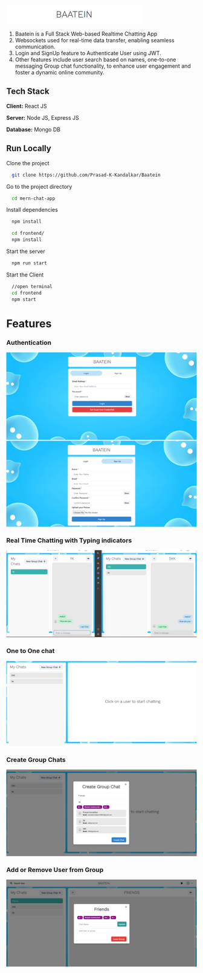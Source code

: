 
<p align="left">
  <img src="https://github.com/Prasad-K-Kandalkar/Baatein/blob/master/Screenshots/Baatein_img.png" />
</p>

1. Baatein is a Full Stack Web-based Realtime Chatting App
2. Websockets used for real-time data transfer, enabling seamless communication.
3. Login and SignUp feature to Authenticate User using JWT.
4. Other features include user search based on names, one-to-one messaging
   Group chat functionality, to enhance user engagement and foster a dynamic online community.
## Tech Stack

**Client:** React JS

**Server:** Node JS, Express JS

**Database:** Mongo DB
  
## Run Locally

Clone the project

```bash
  git clone https://github.com/Prasad-K-Kandalkar/Baatein
```

Go to the project directory

```bash
  cd mern-chat-app
```

Install dependencies

```bash
  npm install
```

```bash
  cd frontend/
  npm install
```

Start the server

```bash
  npm run start
```
Start the Client

```bash
  //open terminal
  cd frontend
  npm start
```

  
# Features

### Authentication
![](https://github.com/Prasad-K-Kandalkar/Baatein/blob/master/Screenshots/Authentication_baatein.png)
![](https://github.com/Prasad-K-Kandalkar/Baatein/blob/master/Screenshots/Screenshot%202023-07-29%20012224.png)
### Real Time Chatting with Typing indicators
![](https://github.com/Prasad-K-Kandalkar/Baatein/blob/master/Screenshots/Realtime_Baatein.png)
### One to One chat
![](https://github.com/Prasad-K-Kandalkar/Baatein/blob/master/Screenshots/Ontoone_Baatein.png)
### Create Group Chats
![](https://github.com/Prasad-K-Kandalkar/Baatein/blob/master/Screenshots/Group_baatein.png)
### Add or Remove User from Group
![](https://github.com/Prasad-K-Kandalkar/Baatein/blob/master/Screenshots/Add_Baatein.png)
